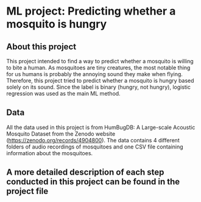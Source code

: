 # ML project: Predicting whether a mosquito is hungry
## About this project
This project intended to find a way to predict whether a mosquito is willing to bite a human. As mosquitoes are tiny creatures, the most notable thing for us humans is probably the annoying sound they make when flying. Therefore, this project tried to predict whether a mosquito is hungry based solely on its sound. Since the label is binary (hungry, not hungry), logistic regression was used as the main ML method.
## Data
All the data used in this project is from HumBugDB: A Large-scale Acoustic Mosquito Dataset from the Zenodo website (https://zenodo.org/records/4904800). The data contains 4 different folders of audio recordings of mosquitoes and one CSV file containing information about the mosquitoes.
## A more detailed description of each step conducted in this project can be found in the project file
